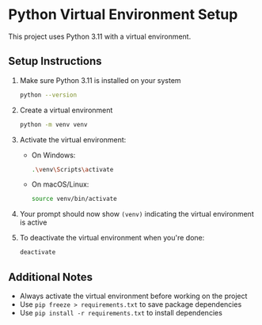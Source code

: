 # Python Virtual Environment Setup

This project uses Python 3.11 with a virtual environment.

## Setup Instructions

1. Make sure Python 3.11 is installed on your system

   ```bash
   python --version
   ```

2. Create a virtual environment

   ```bash
   python -m venv venv
   ```

3. Activate the virtual environment:

   - On Windows:

     ```bash
     .\venv\Scripts\activate
     ```

   - On macOS/Linux:
     ```bash
     source venv/bin/activate
     ```

4. Your prompt should now show `(venv)` indicating the virtual environment is active

5. To deactivate the virtual environment when you're done:
   ```bash
   deactivate
   ```

## Additional Notes

- Always activate the virtual environment before working on the project
- Use `pip freeze > requirements.txt` to save package dependencies
- Use `pip install -r requirements.txt` to install dependencies
